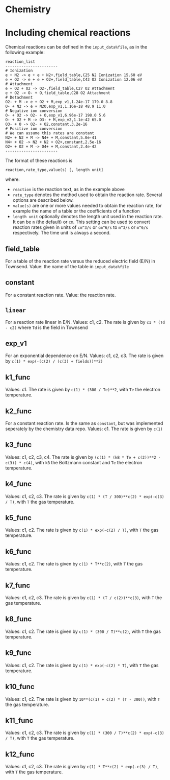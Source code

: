 # Chemistry

# Including chemical reactions

Chemical reactions can be defined in the `input_data%file`, as in the following example:

    reaction_list
    -----------------------
    # Ionization
    e + N2 -> e + e + N2+,field_table,C25 N2 Ionization 15.60 eV
    e + O2 -> e + e + O2+,field_table,C43 O2 Ionization 12.06 eV
    # Attachment
    e + O2 + O2 -> O2-,field_table,C27 O2 Attachment
    e + O2 -> O- + O,field_table,C28 O2 Attachment
    # Detachment
    O2- + M -> e + O2 + M,exp_v1,1.24e-17 179.0 8.8
    O- + N2 -> e + N2O,exp_v1,1.16e-18 48.9 11.0
    # Negative ion conversion
    O- + O2 -> O2- + O,exp_v1,6.96e-17 198.0 5.6
    O- + O2 + M -> O3- + M,exp_v2,1.1e-42 65.0
    O3- + O -> O2- + O2,constant,3.2e-16
    # Positive ion conversion
    # We can assume this rates are constant
    N2+ + N2 + M -> N4+ + M,constant,5.0e-41
    N4+ + O2 -> N2 + N2 + O2+,constant,2.5e-16
    O2+ + O2 + M -> O4+ + M,constant,2.4e-42
    -----------------------

The format of these reactions is

    reaction,rate_type,value(s) [, length unit]

where:

* `reaction` is the reaction text, as in the example above
* `rate_type` denotes the method used to obtain the reaction rate. Several
  options are described below.
* `value(s)` are one or more values needed to obtain the reaction rate, for
  example the name of a table or the coefficients of a function
* `length unit` optionally denotes the length unit used in the reaction rate. It
  can be `m` (the default) or `cm`. This setting can be used to convert reaction
  rates given in units of `cm^3/s` or `cm^6/s` to `m^3/s` or `m^6/s`
  respectively. The time unit is always a second.

## field_table

For a table of the reaction rate versus the reduced electric field (E/N) in
Townsend. Value: the name of the table in `input_data%file`

## constant

For a constant reaction rate. Value: the reaction rate.

## `linear`

For a reaction rate linear in E/N. Values: c1, c2. The rate is given by
`c1 * (Td - c2)` where `Td` is the field in Townsend

## exp_v1

For an exponential dependence on E/N. Values: c1, c2, c3. The rate is given by `c(1) * exp(-(c(2) / (c(3) + fields))**2)`

## k1_func

Values: c1. The rate is given by `c(1) * (300 / Te)**2`, with `Te` the electron temperature.

## k2_func

For a constant reaction rate. Is the same as `constant`, but was implemented seperately by the chemistry data repo. Values: c1. The rate is given by `c(1)`

## k3_func

Values: c1, c2, c3, c4. The rate is given by `(c(1) * (kB * Te + c(2))**2 - c(3)) * c(4)`, with `kB` the Boltzmann constant and `Te` the electron temperature.

## k4_func

Values: c1, c2, c3. The rate is given by `c(1) * (T / 300)**c(2) * exp(-c(3) / T)`, with `T` the gas temperature.

## k5_func

Values: c1, c2. The rate is given by `c(1) * exp(-c(2) / T)`, with `T` the gas temperature.

## k6_func

Values: c1, c2. The rate is given by `c(1) * T**c(2)`, with `T` the gas temperature.

## k7_func

Values: c1, c2, c3. The rate is given by `c(1) * (T / c(2))**c(3)`, with `T` the gas temperature.

## k8_func

Values: c1, c2. The rate is given by `c(1) * (300 / T)**c(2)`, with `T` the gas temperature.

## k9_func

Values: c1, c2. The rate is given by `c(1) * exp(-c(2) * T)`, with `T` the gas temperature.

## k10_func

Values: c1, c2. The rate is given by `10**(c(1) + c(2) * (T - 300))`, with `T` the gas temperature.

## k11_func

Values: c1, c2, c3. The rate is given by `c(1) * (300 / T)**c(2) * exp(-c(3) / T)`, with `T` the gas temperature.

## k12_func

Values: c1, c2, c3. The rate is given by `c(1) * T**c(2) * exp(-c(3) / T)`, with `T` the gas temperature.
